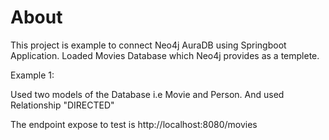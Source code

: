 # About

This project is example to connect Neo4j AuraDB using Springboot Application. Loaded Movies Database which Neo4j provides as a templete.

Example 1:

Used two models of the Database i.e Movie and Person. And used Relationship "DIRECTED"

The endpoint expose to test is 
http://localhost:8080/movies
